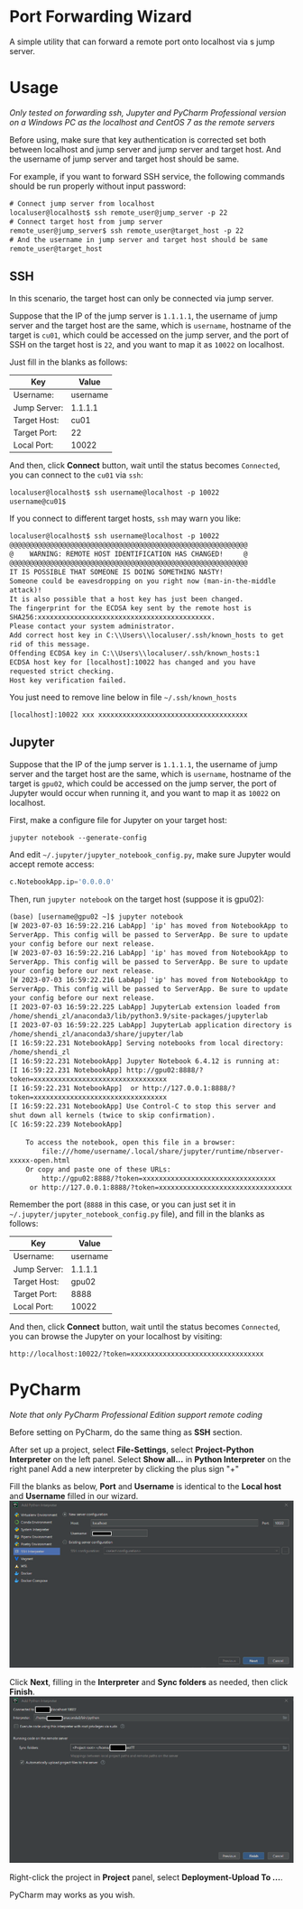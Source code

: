 # Port Forwarding Wizard

A simple utility that can forward a remote port onto localhost via s jump server.

# Usage

*Only tested on forwarding ssh, Jupyter and PyCharm Professional version on a Windows PC as the localhost and CentOS 7 as the remote servers*

Before using, make sure that key authentication is corrected set both between localhost and jump server and jump server and target host. And the username of jump server and target host should be same.

For example, if you want to forward SSH service, the following commands should be run properly without input password:
```shell
# Connect jump server from localhost
localuser@localhost$ ssh remote_user@jump_server -p 22
# Connect target host from jump server
remote_user@jump_server$ ssh remote_user@target_host -p 22
# And the username in jump server and target host should be same
remote_user@target_host
```

## SSH

In this scenario, the target host can only be connected via jump server. 

Suppose that the IP of the jump server is `1.1.1.1`, 
the username of jump server and the target host are the same, which is `username`, 
hostname of the target is `cu01`, which could be accessed on the jump server, 
and the port of SSH on the target host is `22`, and you want to map it as `10022` on localhost.

Just fill in the blanks as follows:

| Key          | Value    |
|--------------|----------|
| Username:    | username |
| Jump Server: | 1.1.1.1  |
| Target Host: | cu01     |
| Target Port: | 22       |
| Local Port:  | 10022    |


And then, click **Connect** button, wait until the status becomes `Connected`, you can connect to the `cu01` via `ssh`:

```shell
localuser@localhost$ ssh username@localhost -p 10022
username@cu01$ 
```

If you connect to different target hosts, `ssh` may warn you like:

```shell
localuser@localhost$ ssh username@localhost -p 10022
@@@@@@@@@@@@@@@@@@@@@@@@@@@@@@@@@@@@@@@@@@@@@@@@@@@@@@@@@@@
@    WARNING: REMOTE HOST IDENTIFICATION HAS CHANGED!     @
@@@@@@@@@@@@@@@@@@@@@@@@@@@@@@@@@@@@@@@@@@@@@@@@@@@@@@@@@@@
IT IS POSSIBLE THAT SOMEONE IS DOING SOMETHING NASTY!
Someone could be eavesdropping on you right now (man-in-the-middle attack)!
It is also possible that a host key has just been changed.
The fingerprint for the ECDSA key sent by the remote host is
SHA256:xxxxxxxxxxxxxxxxxxxxxxxxxxxxxxxxxxxxxxxxxxx.
Please contact your system administrator.
Add correct host key in C:\\Users\\localuser/.ssh/known_hosts to get rid of this message.
Offending ECDSA key in C:\\Users\\localuser/.ssh/known_hosts:1
ECDSA host key for [localhost]:10022 has changed and you have requested strict checking.
Host key verification failed.
```

You just need to remove line below in file `~/.ssh/known_hosts`

```
[localhost]:10022 xxx xxxxxxxxxxxxxxxxxxxxxxxxxxxxxxxxxxxxx
```

## Jupyter
Suppose that the IP of the jump server is `1.1.1.1`, 
the username of jump server and the target host are the same, which is `username`, 
hostname of the target is `gpu02`, which could be accessed on the jump server, 
the port of Jupyter would occur when running it, and you want to map it as `10022` on localhost.

First, make a configure file for Jupyter on your target host:

```shell
jupyter notebook --generate-config
```

And edit `~/.jupyter/jupyter_notebook_config.py`, make sure Jupyter would accept remote access:

```python
c.NotebookApp.ip='0.0.0.0'
```

Then, run `jupyter notebook` on the target host (suppose it is gpu02):
```shell
(base) [username@gpu02 ~]$ jupyter notebook
[W 2023-07-03 16:59:22.216 LabApp] 'ip' has moved from NotebookApp to ServerApp. This config will be passed to ServerApp. Be sure to update your config before our next release.
[W 2023-07-03 16:59:22.216 LabApp] 'ip' has moved from NotebookApp to ServerApp. This config will be passed to ServerApp. Be sure to update your config before our next release.
[W 2023-07-03 16:59:22.216 LabApp] 'ip' has moved from NotebookApp to ServerApp. This config will be passed to ServerApp. Be sure to update your config before our next release.
[I 2023-07-03 16:59:22.225 LabApp] JupyterLab extension loaded from /home/shendi_zl/anaconda3/lib/python3.9/site-packages/jupyterlab
[I 2023-07-03 16:59:22.225 LabApp] JupyterLab application directory is /home/shendi_zl/anaconda3/share/jupyter/lab
[I 16:59:22.231 NotebookApp] Serving notebooks from local directory: /home/shendi_zl
[I 16:59:22.231 NotebookApp] Jupyter Notebook 6.4.12 is running at:
[I 16:59:22.231 NotebookApp] http://gpu02:8888/?token=xxxxxxxxxxxxxxxxxxxxxxxxxxxxxxxxx
[I 16:59:22.231 NotebookApp]  or http://127.0.0.1:8888/?token=xxxxxxxxxxxxxxxxxxxxxxxxxxxxxxxxx
[I 16:59:22.231 NotebookApp] Use Control-C to stop this server and shut down all kernels (twice to skip confirmation).
[C 16:59:22.239 NotebookApp]

    To access the notebook, open this file in a browser:
        file:///home/username/.local/share/jupyter/runtime/nbserver-xxxxx-open.html
    Or copy and paste one of these URLs:
        http://gpu02:8888/?token=xxxxxxxxxxxxxxxxxxxxxxxxxxxxxxxxx
     or http://127.0.0.1:8888/?token=xxxxxxxxxxxxxxxxxxxxxxxxxxxxxxxxx
```

Remember the port (`8888` in this case, or you can just set it in `~/.jupyter/jupyter_notebook_config.py` file), and fill in the blanks as follows:

| Key          | Value    |
|--------------|----------|
| Username:    | username |
| Jump Server: | 1.1.1.1  |
| Target Host: | gpu02    |
| Target Port: | 8888     |
| Local Port:  | 10022    |

And then, click **Connect** button,  wait until the status becomes `Connected`, you can browse the Jupyter on your localhost by visiting:

```
http://localhost:10022/?token=xxxxxxxxxxxxxxxxxxxxxxxxxxxxxxxxx
```


# PyCharm

*Note that only PyCharm Professional Edition support remote coding*

Before setting on PyCharm, do the same thing as **SSH** section.

After set up a project, select **File-Settings**,
select **Project-Python Interpreter** on the left panel.
Select **Show all...** in **Python Interpreter** on the right panel
Add a new interpreter by clicking the plus sign "+"

Fill the blanks as below, **Port** and **Username** is identical to the **Local host** and **Username** filled in our wizard.
![Add Python Interpreter](/img/AddPythonInterpreter.png)

Click **Next**, filling in the **Interpreter** and **Sync folders** as needed, then  click **Finish**.
![Add Python Interpreter2](/img/AddPythonInterpreter2.png)

Right-click the project in **Project** panel, select **Deployment-Upload To ...**.

PyCharm may works as you wish.